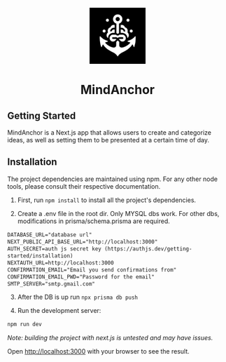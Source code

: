 <p align="center">
  <picture>
      <img src="./public/logo.png" height="128">
    </picture>
    <h1 align="center">MindAnchor</h1>
</p>

## Getting Started

MindAnchor is a Next.js app that allows users to create and categorize ideas, as well as setting them to be presented at a certain time of day.

## Installation

The project dependencies are maintained using npm. For any other node tools, please consult their respective documentation.

1. First, run `npm install` to install all the project's dependencies.

2. Create a .env file in the root dir. 
Only MYSQL dbs work. For other dbs, modifications in prisma/schema.prisma are required.

```
DATABASE_URL="database url"
NEXT_PUBLIC_API_BASE_URL="http://localhost:3000"
AUTH_SECRET=auth js secret key (https://authjs.dev/getting-started/installation)
NEXTAUTH_URL=http://localhost:3000
CONFIRMATION_EMAIL="Email you send confirmations from"
CONFIRMATION_EMAIL_PWD="Password for the email"
SMTP_SERVER="smtp.gmail.com"
```

3. After the DB is up run `npx prisma db push`

4. Run the development server:

```bash
npm run dev
```

<i>Note: building the project with next.js is untested and may have issues.</i>

Open [http://localhost:3000](http://localhost:3000) with your browser to see the result.